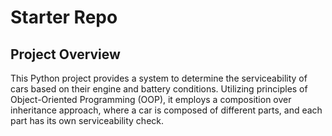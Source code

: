 # Starter Repo

## Project Overview
This Python project provides a system to determine the serviceability of cars based on their engine and battery conditions. Utilizing principles of Object-Oriented Programming (OOP), it employs a composition over inheritance approach, where a car is composed of different parts, and each part has its own serviceability check.

